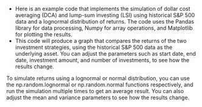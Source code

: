 - Here is an example code that implements the simulation of dollar cost averaging (DCA) and lump-sum investing (LSI) using historical S&P 500 data and a lognormal distribution of returns. The code uses the Pandas library for data processing, Numpy for array operations, and Matplotlib for plotting the results.
- This code will produce a graph that compares the returns of the two investment strategies, using the historical S&P 500 data as the underlying asset. You can adjust the parameters such as start date, end date, investment amount, and number of investments, to see how the results change.

To simulate returns using a lognormal or normal distribution, you can use the np.random.lognormal or np.random.normal functions respectively, and run the simulation multiple times to get an average result. You can also adjust the mean and variance parameters to see how the results change.
